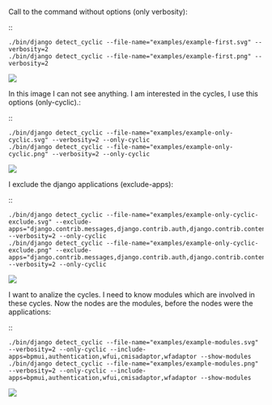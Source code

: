 Call to the command without options (only verbosity):

::

    ./bin/django detect_cyclic --file-name="examples/example-first.svg" --verbosity=2
    ./bin/django detect_cyclic --file-name="examples/example-first.png" --verbosity=2

<img src='https://github.com/goinnn/django-detect-cyclic/blob/master/examples/example-first.png'/>

In this image I can not see anything. I am interested in the cycles, I use this options (only-cyclic).:

::

    ./bin/django detect_cyclic --file-name="examples/example-only-cyclic.svg" --verbosity=2 --only-cyclic
    ./bin/django detect_cyclic --file-name="examples/example-only-cyclic.png" --verbosity=2 --only-cyclic

<img src='https://github.com/goinnn/django-detect-cyclic/blob/master/examples/example-only-cyclic.svg'/>

I exclude the django applications (exclude-apps):

::


    ./bin/django detect_cyclic --file-name="examples/example-only-cyclic-exclude.svg" --exclude-apps="django.contrib.messages,django.contrib.auth,django.contrib.contenttypes,django.contrib.admin" --verbosity=2 --only-cyclic
    ./bin/django detect_cyclic --file-name="examples/example-only-cyclic-exclude.png" --exclude-apps="django.contrib.messages,django.contrib.auth,django.contrib.contenttypes,django.contrib.admin" --verbosity=2 --only-cyclic

<img src='https://github.com/goinnn/django-detect-cyclic/blob/master/examples/example-only-cyclic-exclude.png'/>

I want to analize the cycles. I need to know modules which are involved in these cycles. Now the nodes are the modules, before the nodes were the applications:

::


    ./bin/django detect_cyclic --file-name="examples/example-modules.svg" --verbosity=2 --only-cyclic --include-apps=bpmui,authentication,wfui,cmisadaptor,wfadaptor --show-modules
    ./bin/django detect_cyclic --file-name="examples/example-modules.png" --verbosity=2 --only-cyclic --include-apps=bpmui,authentication,wfui,cmisadaptor,wfadaptor --show-modules

<img src='https://github.com/goinnn/django-detect-cyclic/blob/master/examples/example-modules.png'/>